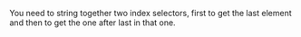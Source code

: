 You need to string together two index selectors, first to get the last element and then to get the one after last in that one.
